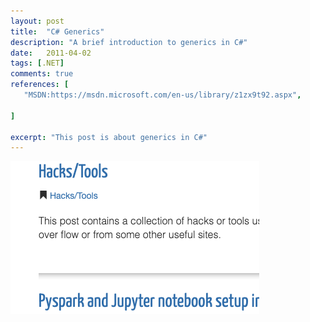 ```yaml
---
layout: post
title:  "C# Generics"
description: "A brief introduction to generics in C#"
date:   2011-04-02
tags: [.NET]
comments: true
references: [
   "MSDN:https://msdn.microsoft.com/en-us/library/z1zx9t92.aspx",
   
]

excerpt: "This post is about generics in C#"
---  
```


![](img/2020-04-12-18-10-26.png)